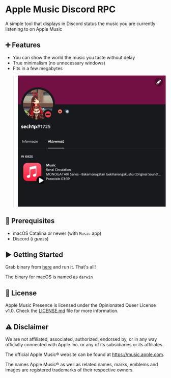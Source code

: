 # Apple Music Discord RPC

A simple tool that displays in Discord status the music you are currently listening to on Apple Music

## ➕ Features

* You can show the world the music you taste without delay
* True minimalism (no unnecessary windows)
* Fits in a few megabytes

> ![A screenshot of my Activity showing this Presence in action](./assets/screen.jpeg)

## 💾 Prerequisites

* macOS Catalina or newer (with `Music` app)
* Discord (*i guess*)

## ▶️ Getting Started

Grab binary from [here](https://github.com/sech1p/AppleMusic_Discord_RPC/releases) and run it. That's all!

The binary for macOS is named as `darwin`

## 📝 License

Apple Music Presence is licensed under the Opinionated Queer License v1.0. Check the [LICENSE.md](LICENSE.md) file for more information.

## ⚠️ Disclaimer

We are not affiliated, associated, authorized, endorsed by, or in any way officially connected with Apple Inc. or any of its subsidiaries or its affiliates.

The official Apple Music® website can be found at https://music.apple.com.

The names Apple Music® as well as related names, marks, emblems and images are registered trademarks of their respective owners.
